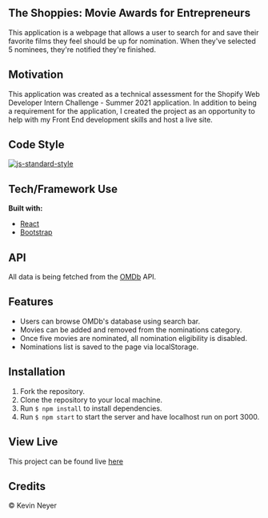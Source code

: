 ## The Shoppies: Movie Awards for Entrepreneurs 
This application is a webpage that allows a user to  search for and save their favorite films they feel should be up for nomination. When they've selected 5 nominees, they're notified they're finished.

## Motivation
This application was created as a technical assessment for the Shopify Web Developer Intern Challenge - Summer 2021 application. In addition to being a requirement for the application, I created the project as an opportunity to help with my Front End development skills and host a live site.

## Code Style
[![js-standard-style](https://img.shields.io/badge/code%20style-standard-brightgreen.svg?style=flat)](https://github.com/feross/standard)


## Tech/Framework Use
**Built with:**
* [React](https://reactjs.org/)
* [Bootstrap](https://react-bootstrap.github.io/)

## API 
All data is being fetched from the [OMDb](https://www.omdbapi.com/) API.

## Features
* Users can browse OMDb's database using search bar.
* Movies can be added and removed from the nominations category.
* Once five movies are nominated, all nomination eligibility is disabled.
* Nominations list is saved to the page via localStorage.

## Installation
1. Fork the repository. 
1. Clone the repository to your local machine.
1. Run `$ npm install` to install dependencies.
1. Run `$ npm start` to start the server and have localhost run on port 3000.

## View Live
This project can be found live [here](https://neyer-shopify-challenge.netlify.app/)

## Credits
© Kevin Neyer


